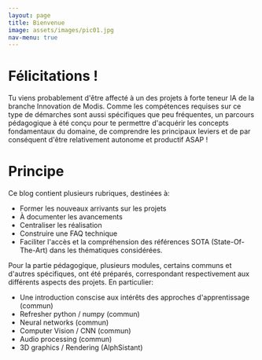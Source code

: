 ```yaml
---
layout: page
title: Bienvenue
image: assets/images/pic01.jpg
nav-menu: true
---
```


# Félicitations ! 

Tu viens probablement d'être affecté à un des projets à forte teneur IA de la branche Innovation de Modis. Comme les compétences requises sur ce type de démarches sont aussi spécifiques que peu fréquentes, un parcours pédagogique à été conçu pour te permettre d'acquérir les concepts fondamentaux du domaine, de comprendre les principaux leviers et de par conséquent d'être relativement autonome et productif ASAP ! 

# Principe 

Ce blog contient plusieurs rubriques, destinées à: 
* Former les nouveaux arrivants sur les projets 
* À documenter les avancements
* Centraliser les réalisation
* Construire une FAQ technique 
* Faciliter l'accès et la compréhension des références SOTA (State-Of-The-Art) dans les thématiques considérées. 

Pour la partie pédagogique, plusieurs modules, certains communs et d'autres spécifiques, ont été préparés, correspondant respectivement aux différents aspects des projets. En particulier: 

* Une introduction conscise aux intérêts des approches d'apprentissage (commun)
* Refresher python / numpy (commun)
* Neural networks (commun)
* Computer Vision / CNN (commun)
* Audio processing (commun)
* 3D graphics / Rendering (AlphSistant)


